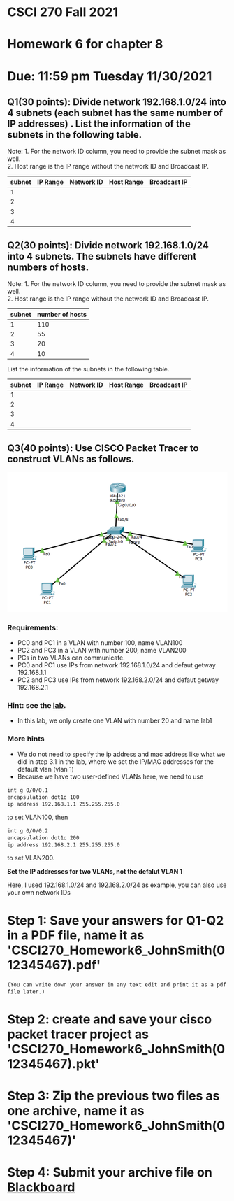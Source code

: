 # CSCI 270 Fall 2021
# Homework 6 for chapter 8
# Due: 11:59 pm Tuesday 11/30/2021

## Q1(30 points): Divide network **192.168.1.0/24** into **4** subnets (each subnet has the same number of IP addresses) . List the information of the subnets in the following table.
Note: 1. For the network ID column, you need to provide the subnet mask as well. <br>
      2. Host range is the IP range without the network ID and Broadcast IP.

|subnet|IP Range|Network ID|Host Range|Broadcast IP|
|----|----|----|----|----|
|1|||||
|2|||||
|3|||||
|4|||||

## Q2(30 points): Divide network **192.168.1.0/24** into **4** subnets. The subnets have different numbers of hosts.
Note: 1. For the network ID column, you need to provide the subnet mask as well. <br>
      2. Host range is the IP range without the network ID and Broadcast IP.

|subnet|number of hosts|
|----|----|
|1|110|
|2|55|
|3|20|
|4|10|

List the information of the subnets in the following table.

|subnet|IP Range|Network ID|Host Range|Broadcast IP|
|----|----|----|----|----|
|1|||||
|2|||||
|3|||||
|4|||||



## Q3(40 points): Use CISCO Packet Tracer to construct VLANs as follows.
![](../Resources/lab8-topology.png)
### Requirements:
+ PC0 and PC1 in a VLAN with number 100, name VLAN100
+ PC2 and PC3 in a VLAN with number 200, name VLAN200
+ PCs in two VLANs can communicate.
+ PC0 and PC1 use IPs from network 192.168.1.0/24 and defaut getway 192.168.1.1
+ PC2 and PC3 use IPs from network 192.168.2.0/24 and defaut getway 192.168.2.1

### Hint: see the [lab](https://github.com/ZhangNingSAU/Fall-2021-CSCI-270-Networks-and-DataCommunications/blob/main/Labs/Ch8-VLAN.md).
+ In this lab, we only create one VLAN with number 20 and name lab1
### More hints 
+ We do not need to specify the ip address and mac address like what we did in step 3.1 in the lab, where we set the IP/MAC addresses for the default vlan (vlan 1)
+ Because we have two user-defined VLANs here, we need to use
~~~~
int g 0/0/0.1 
encapsulation dot1q 100
ip address 192.168.1.1 255.255.255.0
~~~~
to set VLAN100, then
~~~~
int g 0/0/0.2
encapsulation dot1q 200
ip address 192.168.2.1 255.255.255.0
~~~~
to set VLAN200.

**Set the IP addresses for two VLANs, not the defalut VLAN 1**

Here, I used 192.168.1.0/24 and 192.168.2.0/24 as example, you can also use your own network IDs


# Step 1: Save your answers for Q1-Q2 in a PDF file, name it as 'CSCI270_Homework6_JohnSmith(012345467).pdf' 
    (You can write down your answer in any text edit and print it as a pdf file later.)
# Step 2: create and save your cisco packet tracer project as 'CSCI270_Homework6_JohnSmith(012345467).pkt'

# Step 3: Zip the previous two files as one archive, name it as 'CSCI270_Homework6_JohnSmith(012345467)'

# Step 4: Submit your archive file on [Blackboard](https://blackboard.sau.edu)
